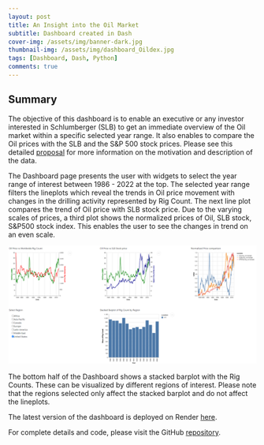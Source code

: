 ```yaml
---
layout: post
title: An Insight into the Oil Market
subtitle: Dashboard created in Dash
cover-img: /assets/img/banner-dark.jpg
thumbnail-img: /assets/img/dashboard_Oildex.jpg
tags: [Dashboard, Dash, Python]
comments: true
---
```


## Summary

The objective of this dashboard is to enable an executive or any investor interested in Schlumberger (SLB) to get an immediate overview of the Oil market within a specific selected year range. It also enables to compare the Oil prices with the SLB and the S&P 500 stock prices. Please see this detailed [proposal](https://github.com/ranjitprakash1986/Oildex/blob/main/docs/proposal.md) for more information on the motivation and description of the data.

The Dashboard page presents the user with widgets to select the year range of interest between 1986 - 2022 at the top. The selected year range filters the lineplots which reveal the trends in Oil price movement with changes in the drilling activity represented by Rig Count. The next line plot compares the trend of Oil price with SLB stock price. Due to the varying scales of prices, a third plot shows the normalized prices of Oil, SLB stock, S&P500 stock index. This enables the user to see the changes in trend on an even scale.

![dashboard_layout](../assets/img/dashboard-layout-oildex.png)

The bottom half of the Dashboard shows a stacked barplot with the Rig Counts. These can be visualized by different regions of interest. Please note that the regions selected only affect the stacked barplot and do not affect the lineplots.

The latest version of the dashboard is deployed on Render [here](https://oildex-dash.onrender.com/).

For complete details and code, please visit the GitHub [repository](https://github.com/ranjitprakash1986/Oildex).
